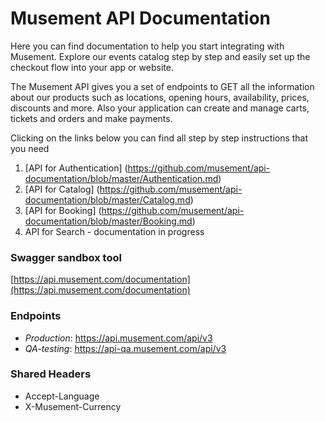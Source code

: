 # Musement API Documentation

Here you can find documentation to help you start integrating with Musement. Explore our events catalog step by step and easily set up the checkout flow into your app or website.

The Musement API gives you a set of endpoints to GET all the information about our products such as locations, opening hours, availability, prices, discounts and more. Also your application can create and manage carts, tickets and orders and make payments.

Clicking on the links below you can find all step by step instructions that you need

1. [API for Authentication] (https://github.com/musement/api-documentation/blob/master/Authentication.md)
2. [API for Catalog] (https://github.com/musement/api-documentation/blob/master/Catalog.md)
3. [API for Booking] (https://github.com/musement/api-documentation/blob/master/Booking.md)
4. API for Search - documentation in progress

### Swagger sandbox tool

[https://api.musement.com/documentation](https://api.musement.com/documentation)

### Endpoints

* *Production*: https://api.musement.com/api/v3
* *QA-testing*: https://api-qa.musement.com/api/v3

### Shared Headers

* Accept-Language
* X-Musement-Currency
